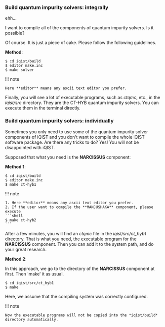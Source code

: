 ### Build quantum impurity solvers: integrally

ehh...

I want to compile all of the components of quantum impurity solvers. Is it possible?

Of course. It is just a piece of cake. Please follow the following guidelines.

**Method**:

```shell
$ cd iqist/build
$ editor make.inc
$ make solver
```

!!! note

    Here **editor** means any ascii text editor you prefer.

Finally, you will see a lot of executable programs, such as *ctqmc*, etc., in the *iqist/src* directory. They are the CT-HYB quantum impurity solvers. You can execute them in the terminal directly.

### Build quantum impurity solvers: individually

Sometimes you only need to use some of the quantum impurity solver components of iQIST and you don't want to compile the whole iQIST software package. Are there any tricks to do? Yes! You will not be disappointed with iQIST.

Supposed that what you need is the **NARCISSUS** component:

**Method 1**:

```
$ cd iqist/build
$ editor make.inc
$ make ct-hyb1
```

!!! note

    1. Here **editor** means any ascii text editor you prefer.
    2. If the user want to compile the **MANJUSHAKA** component, please execute
    ```shell
    $ make ct-hyb2
    ```


After a few minutes, you will find an *ctqmc* file in the *iqist/src/ct_hyb1* directory. That is what you need, the executable program for the **NARCISSUS** component. Then you can add it to the system path, and do your great research.

**Method 2**:

In this approach, we go to the directory of the **NARCISSUS** component at first. Then 'make' it as usual.

```
$ cd iqist/src/ct_hyb1
$ make
```

Here, we assume that the compiling system was correctly configured.

!!! note

    Now the executable programs will not be copied into the *iqist/build* directory automatically.
